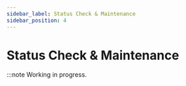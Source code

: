 ```yaml
---
sidebar_label: Status Check & Maintenance
sidebar_position: 4
---
```

# Status Check & Maintenance

:::note
Working in progress.
